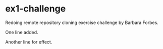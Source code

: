 # ex1-challenge
Redoing remote repository cloning exercise challenge by Barbara Forbes.

One line added.

Another line for effect.
